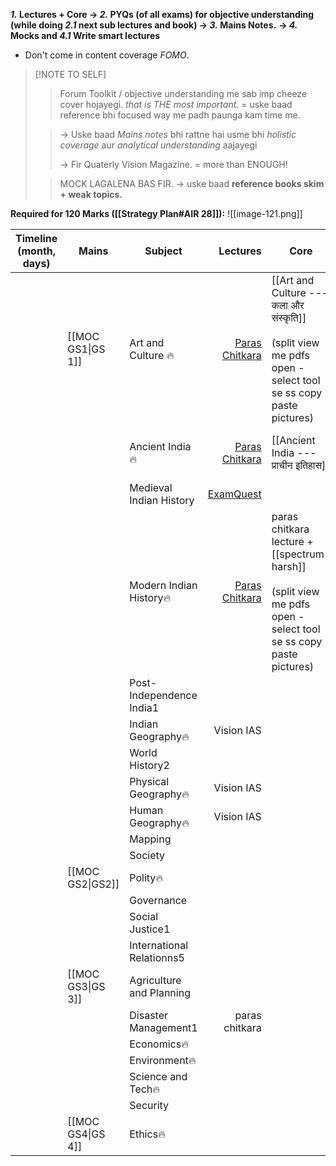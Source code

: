***1.* Lectures + Core → *2.* PYQs (of all exams) for objective understanding (while doing *2.1* next sub lectures and book) → *3.* Mains Notes.** **→ *4.* Mocks and *4.1* Write smart lectures**
- Don't come in content coverage *FOMO*.
> [!NOTE TO SELF]
> >Forum Toolkit / objective understanding me sab imp cheeze cover hojayegi. *that is THE most important*. = uske baad reference bhi focused way me padh paunga kam time me.
>
> >→ Uske baad *Mains notes* bhi rattne hai usme bhi *holistic coverage* aur *analytical understanding* aajayegi
> >
> >→ Fir Quaterly Vision Magazine. = more than ENOUGH! 
>
> >MOCK LAGALENA BAS FIR.
> > → uske baad **reference books skim + weak topics.**

**Required for 120 Marks ([[Strategy Plan#AIR 28]]):**
![[image-121.png]]

| **Timeline** (month, days) | **Mains**         | **Subject**               |                                                                                      **Lectures** | **Core**                                                                                                             | **Objective understanding** | **Strategy** |                       **Extra Reference**                        |     |
| -------------------------- | ----------------- | ------------------------- | ------------------------------------------------------------------------------------------------: | -------------------------------------------------------------------------------------------------------------------- | --------------------------- | ------------ | :--------------------------------------------------------------: | --- |
|                            | [[MOC GS1\|GS 1]] | Art and Culture 🔥        | [Paras Chitkara](https://www.youtube.com/watch?v=de_dYjUZ5ZA&ab_channel=UPSCBlueprintbyUnacademy) | [[Art and Culture --- कला और संस्कृति]]<br><br>(split view me pdfs open - select tool se ss copy paste pictures)     | Forum Toolkit               |              | NCERTs(cd):<br><br>1. Knowledge traditions, <br><br>2. fine arts |     |
|                            |                   | Ancient India🔥           |  [Paras Chitkara](https://www.youtube.com/watch?v=80DLKd9S0AY&ab_channel=ThinQIASbyParasChitkara) | [[Ancient India --- प्राचीन इतिहास]]                                                                                 | Forum toolkit               |              |                (cd) New NCERT 12th part 1<br><br>                |     |
|                            |                   | Medieval Indian History   |           [ExamQuest](https://www.youtube.com/watch?v=98UyPQjCfOc&ab_channel=ExamQuestIASAcademy) |                                                                                                                      |                             |              |                                                                  |     |
|                            |                   | Modern Indian History🔥   |  [Paras Chitkara](https://www.youtube.com/watch?v=rJbEW3Zk5kQ&ab_channel=ThinQIASbyParasChitkara) | paras chitkara lecture + [[spectrum-harsh]]<br><br>(split view me pdfs open - select tool se ss copy paste pictures) |                             |              |       [[Modern Indian History - आधुनिक भारतीय इतिहास]]<br>       |     |
|                            |                   | Post- Independence India1 |                                                                                                   |                                                                                                                      |                             |              |                                                                  |     |
|                            |                   | Indian Geography🔥        |                                                                                        Vision IAS |                                                                                                                      |                             |              |                                                                  |     |
|                            |                   | World History2            |                                                                                                   |                                                                                                                      |                             |              |                                                                  |     |
|                            |                   | Physical Geography🔥      |                                                                                        Vision IAS |                                                                                                                      |                             |              |                                                                  |     |
|                            |                   | Human Geography🔥         |                                                                                        Vision IAS |                                                                                                                      |                             |              |                                                                  |     |
|                            |                   | Mapping                   |                                                                                                   |                                                                                                                      |                             |              |                                                                  |     |
|                            |                   | Society                   |                                                                                                   |                                                                                                                      |                             |              |                                                                  |     |
|                            | [[MOC GS2\|GS2]]  | Polity🔥                  |                                                                                                   |                                                                                                                      |                             |              |                                                                  |     |
|                            |                   | Governance                |                                                                                                   |                                                                                                                      |                             |              |                                                                  |     |
|                            |                   | Social Justice1           |                                                                                                   |                                                                                                                      |                             |              |                                                                  |     |
|                            |                   | International Relationns5 |                                                                                                   |                                                                                                                      |                             |              |                                                                  |     |
|                            | [[MOC GS3\|GS 3]] | Agriculture and Planning  |                                                                                                   |                                                                                                                      |                             |              |                                                                  |     |
|                            |                   | Disaster Management1      |                                                                                    paras chitkara |                                                                                                                      |                             |              |                                                                  |     |
|                            |                   | Economics🔥               |                                                                                                   |                                                                                                                      |                             |              |                                                                  |     |
|                            |                   | Environment🔥             |                                                                                                   |                                                                                                                      |                             |              |                                                                  |     |
|                            |                   | Science and Tech🔥        |                                                                                                   |                                                                                                                      |                             |              |                                                                  |     |
|                            |                   | Security                  |                                                                                                   |                                                                                                                      |                             |              |                                                                  |     |
|                            | [[MOC GS4\|GS 4]] | Ethics🔥                  |                                                                                                   |                                                                                                                      |                             |              |                                                                  |     |
